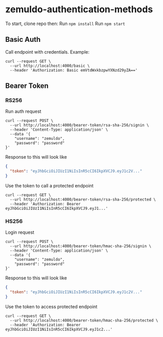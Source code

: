 # zemuldo-authentication-methods

To start, clone repo then:
 Run `npm install`
 Run `npm start`

## Basic Auth
Call endpoint with credentials.
Example:
```shell
curl --request GET \
  --url http://localhost:4000/basic \
  --header 'Authorization: Basic emVtdWxkbzpwYXNzd29yZA=='
```

## Bearer Token

### RS256

Run auth request
```shell
curl --request POST \
  --url http://localhost:4000/bearer-token/rsa-sha-256/signin \
  --header 'Content-Type: application/json' \
  --data '{
	"username": "zemuldo",
	"password": "password"
}'
```

Response to this will look like

```json
{
  "token": "eyJhbGciOiJIUzI1NiIsInR5cCI6IkpXVCJ9.eyJ1c2V..."
}
```

Use the token to call a protected endpoint

```shell
curl --request GET \
  --url http://localhost:4000/bearer-token/rsa-sha-256/protected \
  --header 'Authorization: Bearer eyJhbGciOiJIUzI1NiIsInR5cCI6IkpXVCJ9.eyJ1...'
```

### HS256

Login request
```sehll
curl --request POST \
  --url http://localhost:4000/bearer-token/hmac-sha-256/signin \
  --header 'Content-Type: application/json' \
  --data '{
	"username": "zemuldo",
	"password": "password"
}'
```

Response to this will look like

```json
{
  "token": "eyJhbGciOiJIUzI1NiIsInR5cCI6IkpXVCJ9.eyJ1c2V..."
}
```

Use the token to access protected endpoint

```shell
curl --request GET \
  --url http://localhost:4000/bearer-token/hmac-sha-256/protected \
  --header 'Authorization: Bearer eyJhbGciOiJIUzI1NiIsInR5cCI6IkpXVCJ9.eyJ1c2...'
```